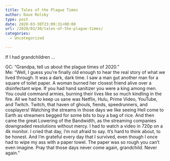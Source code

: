 ```yaml
---
title: Tales of the Plague Times
author: Dave Rolsky
type: post
date: 2020-03-30T23:09:31+00:00
url: /2020/03/30/tales-of-the-plague-times/
categories:
  - Uncategorized

---
```

If I had grandchildren …

GC: &#8220;Grandpa, tell us about the plague times of 2020.&#8221;  
Me: &#8220;Well, I guess you&#8217;re finally old enough to hear the real story of what we lived through. It was a dark, dark time. I saw a man gut another man for a square of toilet paper. A woman burned her closest friend alive over a disinfectant wipe. If you had hand sanitizer you were a king among men. You could command armies, burning their lives like so much kindling in the fire. All we had to keep us sane was Netflix, Hulu, Prime Video, YouTube, and Twitch. Twitch, that haven of ghouls, fiends, speedrunners, and cosplayers! Watching the streams in those days we like seeing Hell come to Earth as streamers begged for some bits to buy a bag of rice. And then came the great Lowering of the Bandwidth, as the streaming companies downgraded resolutions without mercy. I had to watch a video in 720p on a 4k monitor. I cried that day, I&#8217;m not afraid to say. It&#8217;s hard to think about, to be honest. And I&#8217;m grateful every day that I survived, even though I once had to wipe my ass with a paper towel. The paper was so rough you can&#8217;t even imagine. Pray that those days never come again, grandchild. Never again.&#8221;